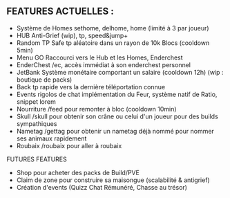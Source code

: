 ## FEATURES ACTUELLES :

- Système de Homes sethome, delhome, home (limité à 3 par joueur)
- HUB Anti-Grief (wip), tp, speed&jump+
- Random TP Safe tp aléatoire dans un rayon de 10k Blocs (cooldown 5min)
- Menu GO Raccourci vers le Hub et les Homes, Enderchest
- EnderChest /ec, accès immédiat à son enderchest personnel
- JetBank Système monétaire comportant un salaire (cooldown 12h) (wip : boutique de packs)
- Back tp rapide vers la dernière téléportation connue
- Events rigolos de chat implémentation du Feur, système natif de Ratio, snippet lorem
- Nourriture /feed pour remonter à bloc (cooldown 10min)
- Skull /skull pour obtenir son crâne ou celui d'un joueur pour des builds sympathiques
- Nametag /gettag <nom> pour obtenir un nametag déjà nommé pour nommer ses animaux rapidement
- Roubaix /roubaix pour aller à roubaix

FUTURES FEATURES

- Shop pour acheter des packs de Build/PVE
- Claim de zone pour construire sa maisongue (scalabilité & antigrief)
- Création d'events (Quizz Chat Rémunéré, Chasse au trésor)
